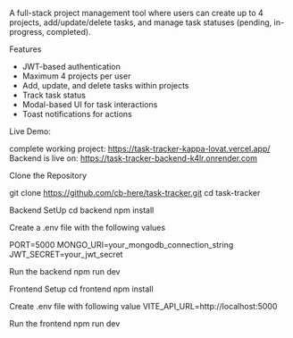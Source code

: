 A full-stack project management tool where users can create up to 4 projects, add/update/delete tasks, and manage task statuses (pending, in-progress, completed).

Features

- JWT-based authentication
- Maximum 4 projects per user
- Add, update, and delete tasks within projects
- Track task status
- Modal-based UI for task interactions
- Toast notifications for actions



Live Demo: 

complete working project: https://task-tracker-kappa-lovat.vercel.app/
Backend is live on: https://task-tracker-backend-k4lr.onrender.com


Clone the Repository

git clone https://github.com/cb-here/task-tracker.git
cd task-tracker

Backend SetUp
cd backend 
npm install 

Create a .env file with the following values

PORT=5000
MONGO_URI=your_mongodb_connection_string
JWT_SECRET=your_jwt_secret

Run the backend 
npm run dev 

Frontend Setup
cd frontend
npm install

Create .env file with following value
VITE_API_URL=http://localhost:5000

Run the frontend
npm run dev